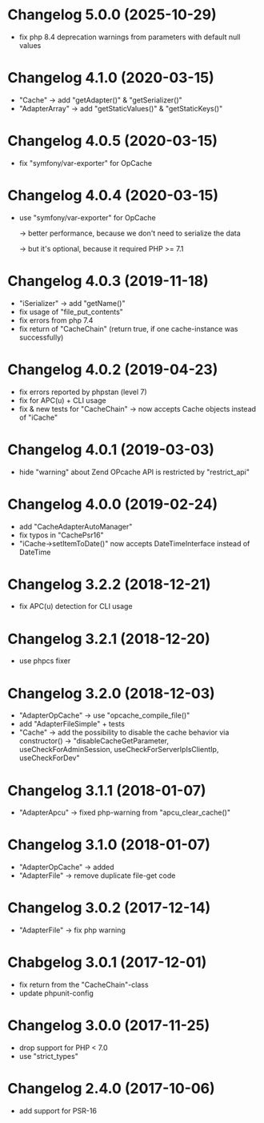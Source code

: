 # Changelog 5.0.0 (2025-10-29)

- fix php 8.4 deprecation warnings from parameters with default null values 

# Changelog 4.1.0 (2020-03-15)

- "Cache" -> add "getAdapter()" & "getSerializer()"
- "AdapterArray" -> add "getStaticValues()" & "getStaticKeys()"

# Changelog 4.0.5 (2020-03-15)

- fix "symfony/var-exporter" for OpCache

# Changelog 4.0.4 (2020-03-15)

- use "symfony/var-exporter" for OpCache 
   
   -> better performance, because we don't need to serialize the data
   
   -> but it's optional, because it required PHP >= 7.1 

# Changelog 4.0.3 (2019-11-18)

- "iSerializer" -> add "getName()"
- fix usage of "file_put_contents"
- fix errors from php 7.4
- fix return of "CacheChain" (return true, if one cache-instance was successfully)


# Changelog 4.0.2 (2019-04-23)

- fix errors reported by phpstan (level 7)
- fix for APC(u) + CLI usage
- fix & new tests for "CacheChain" -> now accepts Cache objects instead of "iCache"


# Changelog 4.0.1 (2019-03-03)

- hide "warning" about Zend OPcache API is restricted by "restrict_api"


# Changelog 4.0.0 (2019-02-24)

- add "CacheAdapterAutoManager"
- fix typos in "CachePsr16" 
- "iCache->setItemToDate()" now accepts DateTimeInterface instead of DateTime


# Changelog 3.2.2 (2018-12-21)

- fix APC(u) detection for CLI usage


# Changelog 3.2.1 (2018-12-20)

- use phpcs fixer 


# Changelog 3.2.0 (2018-12-03)

- "AdapterOpCache" -> use "opcache_compile_file()"
- add "AdapterFileSimple" + tests
- "Cache" -> add the possibility to disable the cache behavior via constructor() -> "disableCacheGetParameter, useCheckForAdminSession, useCheckForServerIpIsClientIp, useCheckForDev"


# Changelog 3.1.1 (2018-01-07)

- "AdapterApcu" -> fixed php-warning from "apcu_clear_cache()"


# Changelog 3.1.0 (2018-01-07)

- "AdapterOpCache" -> added
- "AdapterFile" -> remove duplicate file-get code


# Changelog 3.0.2 (2017-12-14)

- "AdapterFile" -> fix php warning


# Chabgelog 3.0.1 (2017-12-01)

- fix return from the "CacheChain"-class
- update phpunit-config


# Changelog 3.0.0 (2017-11-25)

- drop support for PHP < 7.0
- use "strict_types"


# Changelog 2.4.0 (2017-10-06)

- add support for PSR-16